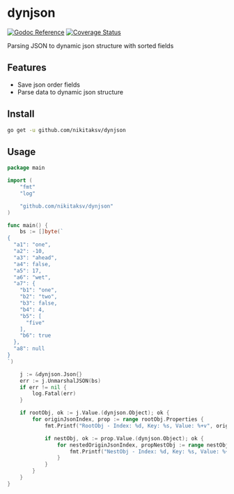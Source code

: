 # dynjson

[![Godoc Reference](https://godoc.org/github.com/nikitaksv/dynjson?status.svg)](http://godoc.org/github.com/nikitaksv/dynjson)
[![Coverage Status](https://coveralls.io/repos/github/nikitaksv/dynjson/badge.svg?branch=main)](https://coveralls.io/github/nikitaksv/dynjson?branch=main)

Parsing JSON to dynamic json structure with sorted fields

## Features

* Save json order fields
* Parse data to dynamic json structure

## Install

```sh
go get -u github.com/nikitaksv/dynjson
```

## Usage

```go
package main

import (
	"fmt"
	"log"

	"github.com/nikitaksv/dynjson"
)

func main() {
	bs := []byte(`
{
  "a1": "one",
  "a2": -10,
  "a3": "ahead",
  "a4": false,
  "a5": 17,
  "a6": "wet",
  "a7": {
    "b1": "one",
    "b2": "two",
    "b3": false,
    "b4": 4,
    "b5": [
      "five"
    ],
    "b6": true
  },
  "a8": null
}
`)

	j := &dynjson.Json{}
	err := j.UnmarshalJSON(bs)
	if err != nil {
		log.Fatal(err)
	}

	if rootObj, ok := j.Value.(dynjson.Object); ok {
		for originJsonIndex, prop := range rootObj.Properties {
			fmt.Printf("RootObj - Index: %d, Key: %s, Value: %+v", originJsonIndex, prop.Key, prop.Value)

			if nestObj, ok := prop.Value.(dynjson.Object); ok {
				for nestedOriginJsonIndex, propNestObj := range nestObj.Properties {
					fmt.Printf("NestObj - Index: %d, Key: %s, Value: %+v", nestedOriginJsonIndex, propNestObj.Key, propNestObj.Value)
				}
			}
		}
	}
}
```
 